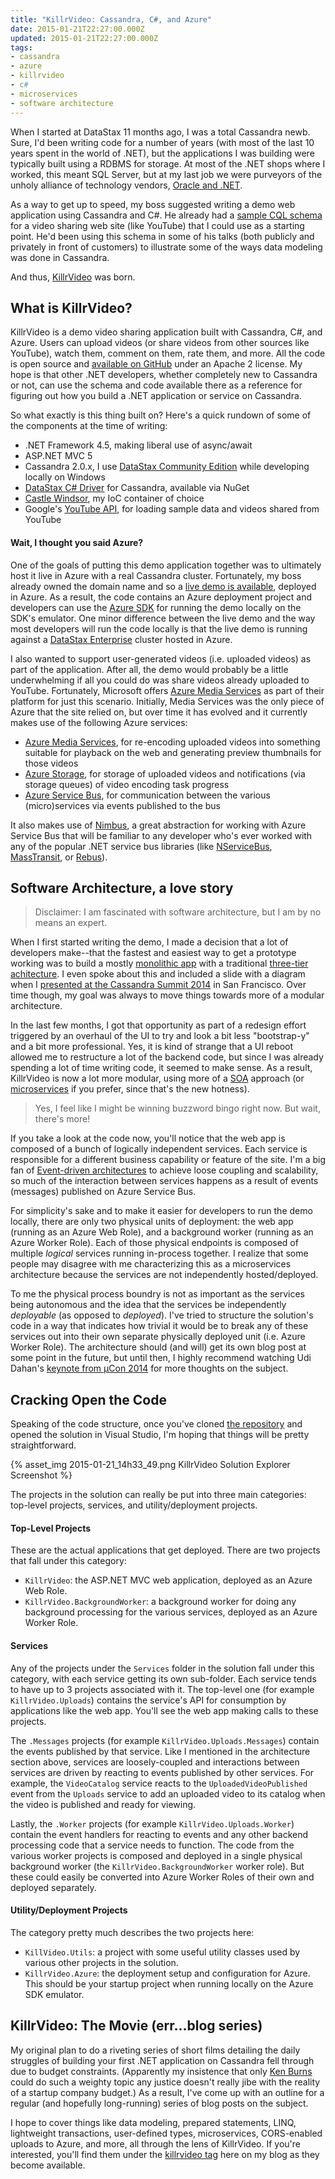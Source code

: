 ```yaml
---
title: "KillrVideo: Cassandra, C#, and Azure"
date: 2015-01-21T22:27:00.000Z
updated: 2015-01-21T22:27:00.000Z
tags:
- cassandra
- azure
- killrvideo
- c#
- microservices
- software architecture
---
```

When I started at DataStax 11 months ago, I was a total Cassandra newb.  Sure, I'd been writing code for a number of
years (with most of the last 10 years spent in the world of .NET), but the applications I was building were typically
built using a RDBMS for storage.  At most of the .NET shops where I worked, this meant SQL Server, but at my last job we
were purveyors of the unholy alliance of technology vendors, [Oracle and
.NET](/how-my-favorite-oracle-error-led-me-to-datastax-and-cassandra).

As a way to get up to speed, my boss suggested writing a demo web application using Cassandra and C#.  He already had a
[sample CQL schema](https://github.com/pmcfadin/cassandra-videodb-sample-schema) for a video sharing web site (like
YouTube) that I could use as a starting point.  He'd been using this schema in some of his talks (both publicly and
privately in front of customers) to illustrate some of the ways data modeling was done in Cassandra.

And thus, [KillrVideo](https://github.com/luketillman/killrvideo-csharp) was born.

## What is KillrVideo?
KillrVideo is a demo video sharing application built with Cassandra, C#, and Azure.  Users can upload videos (or share
videos from other sources like YouTube), watch them, comment on them, rate them, and more.  All the code is open source
and [available on GitHub](https://github.com/luketillman/killrvideo-csharp) under an Apache 2 license.  My hope is that
other .NET developers, whether completely new to Cassandra or not, can use the schema and code available there as a
reference for figuring out how you build a .NET application or service on Cassandra.

So what exactly is this thing built on?  Here's a quick rundown of some of the components at the time of writing:

* .NET Framework 4.5, making liberal use of async/await
* ASP.NET MVC 5
* Cassandra 2.0.x, I use [DataStax Community Edition](http://planetcassandra.org/cassandra/) while developing locally on
  Windows
* [DataStax C# Driver](https://github.com/datastax/csharp-driver) for Cassandra, available via NuGet
* [Castle Windsor](http://docs.castleproject.org/Default.aspx?Page=MainPage&NS=Windsor), my IoC container of choice
* Google's [YouTube API](https://developers.google.com/youtube/), for loading sample data and videos shared from YouTube

#### Wait, I thought you said Azure?
One of the goals of putting this demo application together was to ultimately host it live in Azure with a real Cassandra
cluster.  Fortunately, my boss already owned the domain name and so a [live demo is
available](http://www.killrvideo.com/), deployed in Azure.  As a result, the code contains an Azure deployment project
and developers can use the [Azure SDK](http://azure.microsoft.com/en-us/downloads/) for running the demo locally on the
SDK's emulator.  One minor difference between the live demo and the way most developers will run the code locally is
that the live demo is running against a [DataStax
Enterprise](http://www.datastax.com/what-we-offer/products-services/datastax-enterprise) cluster hosted in Azure.

I also wanted to support user-generated videos (i.e. uploaded videos) as part of the application.  After all, the demo
would probably be a little underwhelming if all you could do was share videos already uploaded to YouTube.  Fortunately,
Microsoft offers [Azure Media Services](http://azure.microsoft.com/en-us/services/media-services/) as part of their
platform for just this scenario.  Initially, Media Services was the only piece of Azure that the site relied on, but
over time it has evolved and it currently makes use of the following Azure services:

* [Azure Media Services](http://azure.microsoft.com/en-us/services/media-services/), for re-encoding uploaded videos
  into something suitable for playback on the web and generating preview thumbnails for those videos
* [Azure Storage](http://azure.microsoft.com/en-us/services/storage/), for storage of uploaded videos and notifications
  (via storage queues) of video encoding task progress
* [Azure Service Bus](http://azure.microsoft.com/en-us/services/service-bus/), for communication between the various
  (micro)services via events published to the bus

It also makes use of [Nimbus](https://github.com/NimbusAPI/Nimbus), a great abstraction for working with Azure Service
Bus that will be familiar to any developer who's ever worked with any of the popular .NET service bus libraries (like
[NServiceBus](https://github.com/Particular/NServiceBus), [MassTransit](https://github.com/MassTransit/MassTransit), or
[Rebus](https://github.com/rebus-org/Rebus)).

## Software Architecture, a love story

> Disclaimer: I am fascinated with software architecture, but I am by no means an expert.

When I first started writing the demo, I made a decision that a lot of developers make--that the fastest and easiest way
to get a prototype working was to build a mostly [monolithic app](http://en.wikipedia.org/wiki/Monolithic_application)
with a traditional [three-tier achitecture](http://en.wikipedia.org/wiki/Multitier_architecture).  I even spoke about
this and included a slide with a diagram when I [presented at the Cassandra Summit
2014](/showing-off-cassandra-on-azure/) in San Francisco.  Over time though, my goal was always to move things towards
more of a modular architecture.

In the last few months, I got that opportunity as part of a redesign effort triggered by an overhaul of the UI to try
and look a bit less "bootstrap-y" and a bit more professional.  Yes, it is kind of strange that a UI reboot allowed me
to restructure a lot of the backend code, but since I was already spending a lot of time writing code, it seemed to make
sense.  As a result, KillrVideo is now a lot more modular, using more of a
[SOA](http://en.wikipedia.org/wiki/Service-oriented_architecture) approach (or
[microservices](http://martinfowler.com/articles/microservices.html) if you prefer, since that's the new hotness).

> Yes, I feel like I might be winning buzzword bingo right now.  But wait, there's more!

If you take a look at the code now, you'll notice that the web app is composed of a bunch of logically independent
services.  Each service is responsible for a different business capability or feature of the site.  I'm a big fan of
[Event-driven architectures](http://en.wikipedia.org/wiki/Event-driven_architecture) to achieve loose coupling and
scalability, so much of the interaction between services happens as a result of events (messages) published on Azure
Service Bus.

For simplicity's sake and to make it easier for developers to run the demo locally, there are only two physical units of
deployment: the web app (running as an Azure Web Role), and a background worker (running as an Azure Worker Role).  Each
of those physical endpoints is composed of multiple *logical* services running in-process together.  I realize that some
people may disagree with me characterizing this as a microservices architecture because the services are not
independently hosted/deployed.

To me the physical process boundry is not as important as the services being autonomous and the idea that the services
be independently *deployable* (as opposed to *deployed*).  I've tried to structure the solution's code in a way that
indicates how trivial it would be to break any of these services out into their own separate physically deployed unit
(i.e. Azure Worker Role).  The architecture should (and will) get its own blog post at some point in the future, but
until then, I highly recommend watching Udi Dahan's [keynote from &#181;Con
2014](https://skillsmatter.com/skillscasts/5235-keynote-an-integrated-services-approach) for more thoughts on the
subject.

## Cracking Open the Code
Speaking of the code structure, once you've cloned [the repository](https://github.com/luketillman/killrvideo-csharp)
and opened the solution in Visual Studio, I'm hoping that things will be pretty straightforward.

{% asset_img 2015-01-21_14h33_49.png KillrVideo Solution Explorer Screenshot %}

The projects in the solution can really be put into three main categories: top-level projects, services, and
utility/deployment projects.

#### Top-Level Projects
These are the actual applications that get deployed.  There are two projects that fall under this category:

* `KillrVideo`: the ASP.NET MVC web application, deployed as an Azure Web Role.
* `KillrVideo.BackgroundWorker`: a background worker for doing any background processing for the various services,
  deployed as an Azure Worker Role.

#### Services
Any of the projects under the `Services` folder in the solution fall under this category, with each service getting its
own sub-folder.  Each service tends to have up to 3 projects associated with it.  The top-level one (for example
`KillrVideo.Uploads`) contains the service's API for consumption by applications like the web app.  You'll see the web
app making calls to these projects.

The `.Messages` projects (for example `KillrVideo.Uploads.Messages`) contain the events published by that service.  Like
I mentioned in the architecture section above, services are loosely-coupled and interactions between services are driven
by reacting to events published by other services.  For example, the `VideoCatalog` service reacts to the
`UploadedVideoPublished` event from the `Uploads` service to add an uploaded video to its catalog when the video is
published and ready for viewing.

Lastly, the `.Worker` projects (for example `KillrVideo.Uploads.Worker`) contain the event handlers for reacting to
events and any other backend processing code that a service needs to function.  The code from the various worker
projects is composed and deployed in a single physical background worker (the `KillrVideo.BackgroundWorker` worker
role).  But these could easily be converted into Azure Worker Roles of their own and deployed separately.

#### Utility/Deployment Projects
The category pretty much describes the two projects here:

* `KillVideo.Utils`: a project with some useful utility classes used by various other projects in the solution.
* `KillrVideo.Azure`: the deployment setup and configuration for Azure.  This should be your startup project when
  running locally on the Azure SDK emulator.

## KillrVideo: The Movie (err...blog series)
My original plan to do a riveting series of short films detailing the daily struggles of building your first .NET
application on Cassandra fell through due to budget constraints.  (Apparently my insistence that only [Ken
Burns](http://en.wikipedia.org/wiki/Ken_Burns) could do such a weighty topic any justice doesn't really jibe with the
reality of a startup company budget.)  As a result, I've come up with an outline for a regular (and hopefully
long-running) series of blog posts on the subject.

I hope to cover things like data modeling, prepared statements, LINQ, lightweight transactions, user-defined types,
microservices, CORS-enabled uploads to Azure, and more, all through the lens of KillrVideo.  If you're interested,
you'll find them under the [killrvideo tag](/tag/killrvideo/) here on my blog as they become available.
